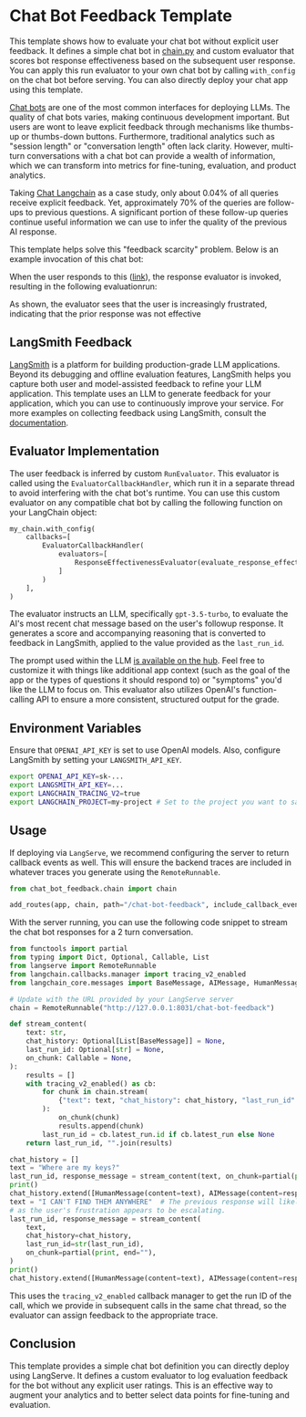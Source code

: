 # Chat Bot Feedback Template

This template shows how to evaluate your chat bot without explicit user feedback. It defines a simple chat bot in [chain.py](https://github.com/langchain-ai/langchain/blob/master/templates/chat-bot-feedback/chat_bot_feedback/chain.py) and custom evaluator that scores bot response effectiveness based on the subsequent user response. You can apply this run evaluator to your own chat bot by calling `with_config` on the chat bot before serving. You can also directly deploy your chat app using this template.

[Chat bots](https://python.langchain.com/docs/use_cases/chatbots) are one of the most common interfaces for deploying LLMs. The quality of chat bots varies, making continuous development important. But users are wont to leave explicit feedback through mechanisms like thumbs-up or thumbs-down buttons. Furthermore, traditional analytics such as "session length" or "conversation length" often lack clarity. However, multi-turn conversations with a chat bot can provide a wealth of information, which we can transform into metrics for fine-tuning, evaluation, and product analytics.

Taking [Chat Langchain](https://chat.langchain.com/) as a case study, only about 0.04% of all queries receive explicit feedback. Yet, approximately 70% of the queries are follow-ups to previous questions. A significant portion of these follow-up queries continue useful information we can use to infer the quality of the previous AI response. 


This template helps solve this "feedback scarcity" problem. Below is an example invocation of this chat bot:

[](https://smith.langchain.com/public/3378daea-133c-4fe8-b4da-0a3044c5dbe8/r?runtab=1)

When the user responds to this ([link](https://smith.langchain.com/public/a7e2df54-4194-455d-9978-cecd8be0df1e/r)), the response evaluator is invoked, resulting in the following evaluationrun:

[](https://smith.langchain.com/public/534184ee-db8f-4831-a386-3f578145114c/r)

As shown, the evaluator sees that the user is increasingly frustrated, indicating that the prior response was not effective

## LangSmith Feedback

[LangSmith](https://smith.langchain.com/) is a platform for building production-grade LLM applications. Beyond its debugging and offline evaluation features, LangSmith helps you capture both user and model-assisted feedback to refine your LLM application. This template uses an LLM to generate feedback for your application, which you can use to continuously improve your service. For more examples on collecting feedback using LangSmith, consult the [documentation](https://docs.smith.langchain.com/cookbook/feedback-examples).

## Evaluator Implementation

The user feedback is inferred by custom `RunEvaluator`. This evaluator is called using the `EvaluatorCallbackHandler`, which run it in a separate thread to avoid interfering with the chat bot's runtime. You can use this custom evaluator on any compatible chat bot by calling the following function on your LangChain object:

```python
my_chain.with_config(
    callbacks=[
        EvaluatorCallbackHandler(
            evaluators=[
                ResponseEffectivenessEvaluator(evaluate_response_effectiveness)
            ]
        )
    ],
)
```

The evaluator instructs an LLM, specifically `gpt-3.5-turbo`, to evaluate the AI's most recent chat message based on the user's followup response. It generates a score and accompanying reasoning that is converted to feedback in LangSmith, applied to the value provided as the `last_run_id`.

The prompt used within the LLM [is available on the hub](https://smith.langchain.com/hub/wfh/response-effectiveness). Feel free to customize it with things like additional app context (such as the goal of the app or the types of questions it should respond to) or "symptoms" you'd like the LLM to focus on. This evaluator also utilizes OpenAI's function-calling API to ensure a more consistent, structured output for the grade.

## Environment Variables

Ensure that `OPENAI_API_KEY` is set to use OpenAI models. Also, configure LangSmith by setting your `LANGSMITH_API_KEY`.

```bash
export OPENAI_API_KEY=sk-...
export LANGSMITH_API_KEY=...
export LANGCHAIN_TRACING_V2=true
export LANGCHAIN_PROJECT=my-project # Set to the project you want to save to
```

## Usage

If deploying via `LangServe`, we recommend configuring the server to return callback events as well. This will ensure the backend traces are included in whatever traces you generate using the `RemoteRunnable`.

```python
from chat_bot_feedback.chain import chain

add_routes(app, chain, path="/chat-bot-feedback", include_callback_events=True)
```

With the server running, you can use the following code snippet to stream the chat bot responses for a 2 turn conversation.

```python
from functools import partial
from typing import Dict, Optional, Callable, List
from langserve import RemoteRunnable
from langchain.callbacks.manager import tracing_v2_enabled
from langchain_core.messages import BaseMessage, AIMessage, HumanMessage

# Update with the URL provided by your LangServe server
chain = RemoteRunnable("http://127.0.0.1:8031/chat-bot-feedback")

def stream_content(
    text: str,
    chat_history: Optional[List[BaseMessage]] = None,
    last_run_id: Optional[str] = None,
    on_chunk: Callable = None,
):
    results = []
    with tracing_v2_enabled() as cb:
        for chunk in chain.stream(
            {"text": text, "chat_history": chat_history, "last_run_id": last_run_id},
        ):
            on_chunk(chunk)
            results.append(chunk)
        last_run_id = cb.latest_run.id if cb.latest_run else None
    return last_run_id, "".join(results)

chat_history = []
text = "Where are my keys?"
last_run_id, response_message = stream_content(text, on_chunk=partial(print, end=""))
print()
chat_history.extend([HumanMessage(content=text), AIMessage(content=response_message)])
text = "I CAN'T FIND THEM ANYWHERE"  # The previous response will likely receive a low score,
# as the user's frustration appears to be escalating.
last_run_id, response_message = stream_content(
    text,
    chat_history=chat_history,
    last_run_id=str(last_run_id),
    on_chunk=partial(print, end=""),
)
print()
chat_history.extend([HumanMessage(content=text), AIMessage(content=response_message)])
```

This uses the  `tracing_v2_enabled` callback manager to get the run ID of the call, which we provide in subsequent calls in the same chat thread, so the evaluator can assign feedback to the appropriate trace.


## Conclusion

This template provides a simple chat bot definition you can directly deploy using LangServe. It defines a custom evaluator to log evaluation feedback for the bot without any explicit user ratings. This is an effective way to augment your analytics and to better select data points for fine-tuning and evaluation.